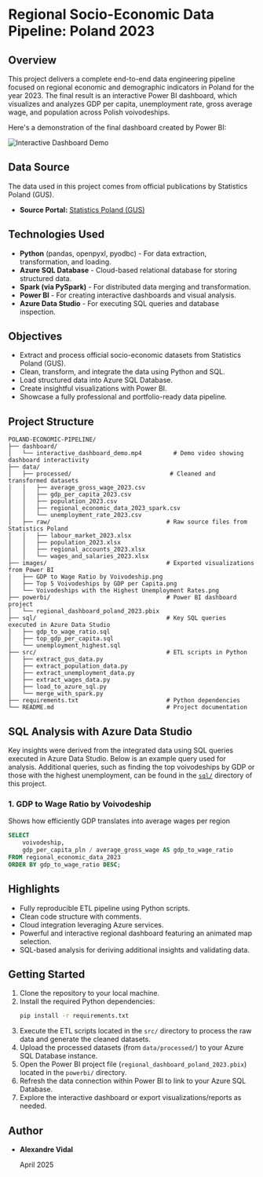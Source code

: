 # Regional Socio-Economic Data Pipeline: Poland 2023

## Overview

This project delivers a complete end-to-end data engineering pipeline focused on regional economic and demographic indicators in Poland for the year 2023. The final result is an interactive Power BI dashboard, which visualizes and analyzes GDP per capita, unemployment rate, gross average wage, and population across Polish voivodeships.

Here's a demonstration of the final dashboard created by Power BI:

![Interactive Dashboard Demo](gif/interactive_dashboard_demo-ezgif.com-video-to-gif-converter.gif)

## Data Source

The data used in this project comes from official publications by Statistics Poland (GUS).
* **Source Portal:** [Statistics Poland (GUS)](https://stat.gov.pl/en/)

## Technologies Used

* **Python** (pandas, openpyxl, pyodbc) - For data extraction, transformation, and loading.
* **Azure SQL Database** - Cloud-based relational database for storing structured data.
* **Spark (via PySpark)** - For distributed data merging and transformation.
* **Power BI** - For creating interactive dashboards and visual analysis.
* **Azure Data Studio** - For executing SQL queries and database inspection.

## Objectives

* Extract and process official socio-economic datasets from Statistics Poland (GUS).
* Clean, transform, and integrate the data using Python and SQL.
* Load structured data into Azure SQL Database.
* Create insightful visualizations with Power BI.
* Showcase a fully professional and portfolio-ready data pipeline.

## Project Structure

```
POLAND-ECONOMIC-PIPELINE/
├── dashboard/
│   └── interactive_dashboard_demo.mp4         # Demo video showing dashboard interactivity
├── data/
│   ├── processed/                            # Cleaned and transformed datasets
│   │   ├── average_gross_wage_2023.csv
│   │   ├── gdp_per_capita_2023.csv
│   │   ├── population_2023.csv
│   │   ├── regional_economic_data_2023_spark.csv
│   │   └── unemployment_rate_2023.csv
│   ├── raw/                                 # Raw source files from Statistics Poland
│   │   ├── labour_market_2023.xlsx
│   │   ├── population_2023.xlsx
│   │   ├── regional_accounts_2023.xlsx
│   │   └── wages_and_salaries_2023.xlsx
├── images/                                  # Exported visualizations from Power BI
│   ├── GDP to Wage Ratio by Voivodeship.png
│   ├── Top 5 Voivodeships by GDP per Capita.png
│   └── Voivodeships with the Highest Unemployment Rates.png
├── powerbi/                                 # Power BI dashboard project
│   └── regional_dashboard_poland_2023.pbix
├── sql/                                     # Key SQL queries executed in Azure Data Studio
│   ├── gdp_to_wage_ratio.sql
│   ├── top_gdp_per_capita.sql
│   └── unemployment_highest.sql
├── src/                                     # ETL scripts in Python
│   ├── extract_gus_data.py
│   ├── extract_population_data.py
│   ├── extract_unemployment_data.py
│   ├── extract_wages_data.py
│   ├── load_to_azure_sql.py
│   └── merge_with_spark.py
├── requirements.txt                         # Python dependencies
└── README.md                                # Project documentation
```
## SQL Analysis with Azure Data Studio

Key insights were derived from the integrated data using SQL queries executed in Azure Data Studio. Below is an example query used for analysis. Additional queries, such as finding the top voivodeships by GDP or those with the highest unemployment, can be found in the [`sql/`](./sql/) directory of this project.

### 1. GDP to Wage Ratio by Voivodeship

Shows how efficiently GDP translates into average wages per region

```sql
SELECT
    voivodeship,
    gdp_per_capita_pln / average_gross_wage AS gdp_to_wage_ratio
FROM regional_economic_data_2023 
ORDER BY gdp_to_wage_ratio DESC;
```

## Highlights

* Fully reproducible ETL pipeline using Python scripts.
* Clean code structure with comments.
* Cloud integration leveraging Azure services.
* Powerful and interactive regional dashboard featuring an animated map selection.
* SQL-based analysis for deriving additional insights and validating data.

## Getting Started

1.  Clone the repository to your local machine.
2.  Install the required Python dependencies:
    ```bash
    pip install -r requirements.txt
    ```
3.  Execute the ETL scripts located in the `src/` directory to process the raw data and generate the cleaned datasets.
4.  Upload the processed datasets (from `data/processed/`) to your Azure SQL Database instance.
5.  Open the Power BI project file (`regional_dashboard_poland_2023.pbix`) located in the `powerbi/` directory.
6.  Refresh the data connection within Power BI to link to your Azure SQL Database.
7.  Explore the interactive dashboard or export visualizations/reports as needed.

## Author

* **Alexandre Vidal**  

    April 2025